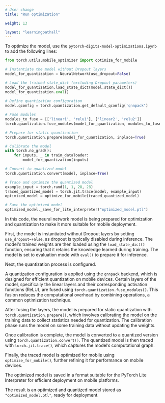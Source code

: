 ```yaml
---
# User change
title: "Run optimization"

weight: 13

layout: "learningpathall"
---
```


To optimize the model, use the `pytorch-digits-model-optimizations.ipynb` to add the following lines:

```python
from torch.utils.mobile_optimizer import optimize_for_mobile

# Instantiate the model without Dropout layers
model_for_quantization = NeuralNetwork(use_dropout=False)

# Load the trained state_dict (excluding Dropout parameters)
model_for_quantization.load_state_dict(model.state_dict())
model_for_quantization.eval()
    
# Define quantization configuration
model.qconfig = torch.quantization.get_default_qconfig('qnnpack')

# Fuse modules
modules_to_fuse = [['linear1', 'relu1'], ['linear2', 'relu2']]
torch.quantization.fuse_modules(model_for_quantization, modules_to_fuse, inplace=True)

# Prepare for static quantization
torch.quantization.prepare(model_for_quantization, inplace=True)

# Calibrate the model 
with torch.no_grad():
    for inputs, _ in train_dataloader:
        model_for_quantization(inputs)

# Convert to quantized model
torch.quantization.convert(model, inplace=True)

# Trace and optimize the quantized model
example_input = torch.rand(1, 1, 28, 28)
traced_quantized_model = torch.jit.trace(model, example_input)
optimized_model = optimize_for_mobile(traced_quantized_model)

# Save the optimized model
optimized_model._save_for_lite_interpreter("optimized_model.ptl")
```

In this code, the neural network model is being prepared for optimization and quantization to make it more suitable for mobile deployment. 

First, the model is instantiated without Dropout layers by setting `use_dropout=False`, as dropout is typically disabled during inference. The model's trained weights are then loaded using the `load_state_dict()` function, ensuring that it retains the knowledge learned during training. The model is set to evaluation mode with `eval()` to prepare it for inference.

Next, the quantization process is configured. 

A quantization configuration is applied using the `qnnpack` backend, which is designed for efficient quantization on mobile devices. Certain layers of the model, specifically the linear layers and their corresponding activation functions (ReLU), are fused using `torch.quantization.fuse_modules()`. This fusion reduces the computational overhead by combining operations, a common optimization technique.

After fusing the layers, the model is prepared for static quantization with `torch.quantization.prepare()`, which involves calibrating the model on the training data to collect statistics needed for quantization. The calibration phase runs the model on some training data without updating the weights.

Once calibration is complete, the model is converted to a quantized version using `torch.quantization.convert()`. The quantized model is then traced with `torch.jit.trace()`, which captures the model’s computational graph. 

Finally, the traced model is optimized for mobile using `optimize_for_mobile()`, further refining it for performance on mobile devices. 

The optimized model is saved in a format suitable for the PyTorch Lite Interpreter for efficient deployment on mobile platforms. 

The result is an optimized and quantized model stored as `"optimized_model.ptl"`, ready for deployment.
